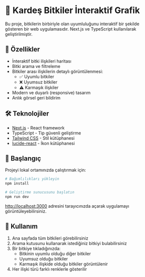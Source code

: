 # 🌱 Kardeş Bitkiler İnteraktif Grafik

Bu proje, bitkilerin birbiriyle olan uyumluluğunu interaktif bir şekilde gösteren bir web uygulamasıdır. Next.js ve TypeScript kullanılarak geliştirilmiştir.

## 🚀 Özellikler

- İnteraktif bitki ilişkileri haritası
- Bitki arama ve filtreleme
- Bitkiler arası ilişkilerin detaylı görüntülenmesi:
  - ✅ Uyumlu bitkiler
  - ❌ Uyumsuz bitkiler
  - ⚠️ Karmaşık ilişkiler
- Modern ve duyarlı (responsive) tasarım
- Anlık görsel geri bildirim

## 🛠️ Teknolojiler

- [Next.js](https://nextjs.org) - React framework
- TypeScript - Tip güvenli geliştirme
- [Tailwind CSS](https://tailwindcss.com) - Stil kütüphanesi
- [lucide-react](https://lucide.dev) - İkon kütüphanesi

## 🚀 Başlangıç

Projeyi lokal ortamınızda çalıştırmak için:

```bash
# Bağımlılıkları yükleyin
npm install

# Geliştirme sunucusunu başlatın
npm run dev
```

[http://localhost:3000](http://localhost:3000) adresini tarayıcınızda açarak uygulamayı görüntüleyebilirsiniz.

## 🎨 Kullanım

1. Ana sayfada tüm bitkileri görebilirsiniz
2. Arama kutusunu kullanarak istediğiniz bitkiyi bulabilirsiniz
3. Bir bitkiye tıkladığınızda:
   - Bitkinin uyumlu olduğu diğer bitkiler
   - Uyumsuz olduğu bitkiler
   - Karmaşık ilişkide olduğu bitkiler görüntülenir
4. Her ilişki türü farklı renklerle gösterilir

